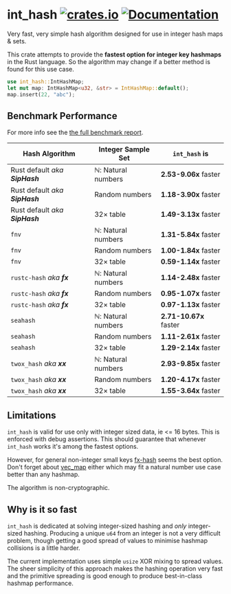 int_hash
[![crates.io](https://img.shields.io/crates/v/int_hash.svg)](https://crates.io/crates/int_hash)
[![Documentation](https://docs.rs/int_hash/badge.svg)](https://docs.rs/int_hash)
================

Very fast, very simple hash algorithm designed for use in integer hash maps & sets.

This crate attempts to provide the **fastest option for integer key hashmaps** in the Rust language.
So the algorithm may change if a better method is found for this use case.

```rust
use int_hash::IntHashMap;
let mut map: IntHashMap<u32, &str> = IntHashMap::default();
map.insert(22, "abc");
```

## Benchmark Performance
For more info see the [the full benchmark report](bench_report.md).

Hash Algorithm | Integer Sample Set | `int_hash` is
--- | --- | ---
Rust default _aka **SipHash**_ | ℕ: Natural numbers | **2.53-9.06x** faster
Rust default _aka **SipHash**_ | Random numbers | **1.18-3.90x** faster
Rust default _aka **SipHash**_ | 32× table | **1.49-3.13x** faster
`fnv` | ℕ: Natural numbers | **1.31-5.84x** faster
`fnv` | Random numbers | **1.00-1.84x** faster
`fnv` | 32× table | **0.59-1.14x** faster
`rustc-hash` _aka **fx**_ | ℕ: Natural numbers | **1.14-2.48x** faster
`rustc-hash` _aka **fx**_ | Random numbers | **0.95-1.07x** faster
`rustc-hash` _aka **fx**_ | 32× table | **0.97-1.13x** faster
`seahash` | ℕ: Natural numbers | **2.71-10.67x** faster
`seahash` | Random numbers | **1.11-2.61x** faster
`seahash` | 32× table | **1.29-2.14x** faster
`twox_hash` _aka **xx**_ | ℕ: Natural numbers | **2.93-9.85x** faster
`twox_hash` _aka **xx**_ | Random numbers | **1.20-4.17x** faster
`twox_hash` _aka **xx**_ | 32× table | **1.55-3.64x** faster

## Limitations
`int_hash` is valid for use only with integer sized data, ie <= 16 bytes. This is enforced with debug assertions. This should guarantee that whenever `int_hash` works it's among the fastest options.

However, for general non-integer small keys [fx-hash](https://github.com/rust-lang-nursery/rustc-hash) seems the best option. Don't forget about [vec_map](https://github.com/contain-rs/vec-map) either which may fit a natural number use case better than any hashmap.

The algorithm is non-cryptographic.

## Why is it so fast
`int_hash` is dedicated at solving integer-sized hashing and _only_ integer-sized hashing. Producing a unique `u64` from an integer is not a very difficult problem, though getting a good spread of values to minimise hashmap collisions is a little harder.

The current implementation uses simple `usize` XOR mixing to spread values. The sheer simplicity of this approach makes the hashing operation very fast and the primitive spreading is good enough to produce best-in-class hashmap performance.
